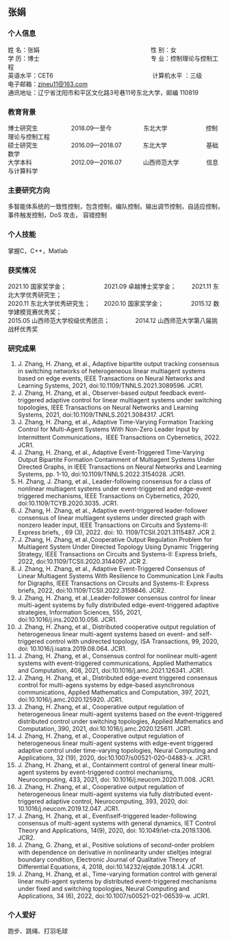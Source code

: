 ## 张娟

### 个人信息 
姓    名：张娟 &emsp;&emsp;&emsp;&emsp;&emsp;&emsp;&emsp;&emsp;&emsp;&emsp;&emsp;&emsp;&emsp;&emsp;&emsp;&emsp;&emsp;&emsp; 性       别：女                              
学    历：博士 &emsp;&emsp;&emsp;&emsp;&emsp;&emsp;&emsp;&emsp;&emsp;&emsp;&emsp;&emsp;&emsp;&emsp;&emsp;&emsp;&emsp;&emsp; 专       业：控制理论与控制工程  
英语水平：CET6 &emsp;&emsp;&emsp;&emsp;&emsp;&emsp;&emsp;&emsp;&emsp;&emsp;&emsp;&emsp;&emsp;&emsp;&emsp;&emsp; 计算机水平 ：三级  
电子邮箱：zjneu11@163.com  &emsp;&emsp;&emsp;&emsp;&emsp;&emsp;&emsp;&emsp;&emsp;&emsp;&emsp;&emsp;&emsp;&emsp;&emsp;&emsp;&emsp;&emsp;        
通讯地址：辽宁省沈阳市和平区文化路3号巷11号东北大学，邮编 110819

### 教育背景  
博士研究生   &emsp;&emsp;&emsp;&emsp;&emsp;           2018.09—至今    &emsp;&emsp;&emsp;&emsp;&nbsp;&nbsp;&thinsp;      东北大学    &emsp;&emsp;&emsp;&emsp;&emsp;&nbsp;&nbsp;&nbsp;        控制理论与控制工程  
硕士研究生  &emsp;&emsp;&emsp;&emsp;&emsp;            2016.09—2018.07  &emsp;&emsp;&emsp;     东北大学   &emsp;&emsp;&emsp;&emsp;&emsp;&emsp;          基础数学  
大学本科   &emsp;&emsp;&emsp;&emsp;&emsp;&emsp;              2012.09—2016.07   &emsp;&emsp;&emsp;    山西师范大学  &emsp;&emsp;&emsp;&emsp;     信息与计算科学  

### 主要研究方向 
多智能体系统的一致性控制，包含控制，编队控制，输出调节控制，自适应控制，事件触发控制，DoS 攻击， 容错控制

### 个人技能
掌握C，C++，Matlab

### 获奖情况 
2021.10 国家奖学金；&emsp;&emsp;&emsp;&emsp;&emsp;&emsp; 2021.09 卓越博士奖学金；&emsp;&emsp;&nbsp; 2021.11 东北大学优秀研究生；  
2020.11 东北大学优秀研究生；&emsp;&emsp; 2020.10 国家奖学金；&emsp;&emsp; &emsp;&emsp; 2015.12 数学建模竞赛优秀奖；  
2015.05 山西师范大学校级优秀团员；&emsp;&emsp;&emsp;&emsp;  2014.12 山西师范大学第八届挑战杯优秀奖

### 研究成果
1. J. Zhang, H. Zhang, et al., Adaptive bipartite output tracking consensus in switching networks of heterogeneous linear multiagent systems based on edge events, IEEE Transactions on Neural Networks and Learning Systems, 2021, doi:10.1109/TNNLS.2021.3089596. JCR1.
2. J. Zhang, H. Zhang, et al., Observer-based output feedback event-triggered adaptive control for linear multiagent systems under switching topologies, IEEE Transactions on Neural Networks and Learning Systems, 2021, doi:10.1109/TNNLS.2021.3084317. JCR1.
3. J. Zhang, H. Zhang, et al., Adaptive Time-Varying Formation Tracking Control for Multi-Agent Systems With Non-Zero Leader Input by Intermittent Communications，IEEE Transactions on Cybernetics, 2022. JCR1.
4. J. Zhang, H. Zhang, et al., Adaptive Event-Triggered Time-Varying Output Bipartite Formation Containment of Multiagent Systems Under Directed Graphs, in IEEE Transactions on Neural Networks and Learning Systems, pp. 1-10, doi:10.1109/TNNLS.2022.3154028. JCR1.     
5. H. Zhang, J. Zhang, et al., Leader-following consensus for a class of nonlinear multiagent systems under event-triggered and edge-event triggered mechanisms, IEEE Transactions on Cybernetics, 2020, doi:10.1109/TCYB.2020.3035. JCR1.
6. J. Zhang, H. Zhang, et al., Adaptive event-triggered leader-follower consensus of linear multiagent systems under directed graph with nonzero leader input, IEEE Transactions on Circuits and Systems-II: Express briefs, , 69 (3), 2022. 
doi: 10. 1109/TCSII.2021.3115487. JCR 2.
7. J. Zhang, H. Zhang, et al.,Cooperative Output Regulation Problem for Multiagent System Under Directed Topology Using Dynamic Triggering Strategy, IEEE Transactions on Circuits and Systems-II: Express briefs, 2022, doi:10.1109/TCSII.2020.3144097. JCR 2.
8. J. Zhang, H. Zhang, et al., Adaptive Event-Triggered Consensus of Linear Multiagent Systems With Resilience to Communication Link Faults for Digraphs, IEEE Transactions on Circuits and Systems-II: Express briefs, 2022, doi:10.1109/TCSII.2022.3159846. JCR2.
9. J. Zhang, H. Zhang, et al.,Leader-follower consensus control for linear multi-agent systems by fully distributed edge-event-triggered adaptive strategies, Information Sciences, 555, 2021, doi:10.1016/j.ins.2020.10.056. JCR1.
10. J. Zhang, H. Zhang, et al., Distributed cooperative output regulation of heterogeneous linear multi-agent systems based on event- and self-triggered control with undirected topology, ISA Transactions, 99, 2020, doi: 10.1016/j.isatra.2019.08.064. JCR1.
11. J. Zhang, H. Zhang, et al., Consensus control for nonlinear multi-agent systems with event-triggered communications, Applied Mathematics and Computation, 408, 2021, doi:10.1016/j.amc.2021.126341. JCR1.
12. J. Zhang, H. Zhang, et al., Distributed edge-event triggered consensus control for multi-agens systems by edge-based asynchronous communications, Applied Mathematics and Computation, 397, 2021, doi:10.1016/j.amc.2020.125920. JCR1.
13. J. Zhang, H. Zhang, et al., Cooperative output regulation of heterogeneous linear multi-agent systems based on the event-triggered distributed control under switching topologies, Applied Mathematics and Computation, 390, 2021, doi:10.1016/j.amc.2020.125611. JCR1.
14. J. Zhang, H. Zhang, et al., Cooperative output regulation of heterogeneous linear multi-agent systems with edge-event triggered adaptive control under time-varying topologies, Neural Computing and Applications, 32 (19), 2020, doi:10.1007/s00521-020-04883-x. JCR1.
15. J. Zhang, H. Zhang, et al., Containment control of general linear multi-agent systems by event-triggered control mechanisms, Neurocomputing, 433, 2021, doi: 10.1016/j.neucom.2020.11.008. JCR1.
16. J. Zhang, H. Zhang, et al., Cooperative output regulation of heterogeneous linear multi-agent systems via fully distributed event-triggered adaptive control, Neurocomputing, 393, 2020, doi: 10.1016/j.neucom.2019.12.047. JCR1.
17. J. Zhang, H. Zhang, et al., Event\self-triggered leader-following consensus of multi-agent systems with general dynamics, IET Control Theory and Applications, 14(9), 2020, doi: 10.1049/iet-cta.2019.1306. JCR2.
18. J. Zhang, G. Zhang, et al., Positive solutions of second-order problem with dependence on derivative in nonlinearity under stieltjes integral boundary condition, Electronic Journal of Qualitative Theory of Differential Equations, 4, 2018, doi:10.14232/ejqtde.2018.1.4. JCR1.
19. J. Zhang, H. Zhang, et al., Time-varying formation control with general linear multi-agent systems by distributed event-triggered mechanisms under fixed and switching topologies, Neural Computing and Applications,  34 (6), 2022, doi:10.1007/s00521-021-06539-w. JCR1.

### 个人爱好
跑步、跳绳、打羽毛球
